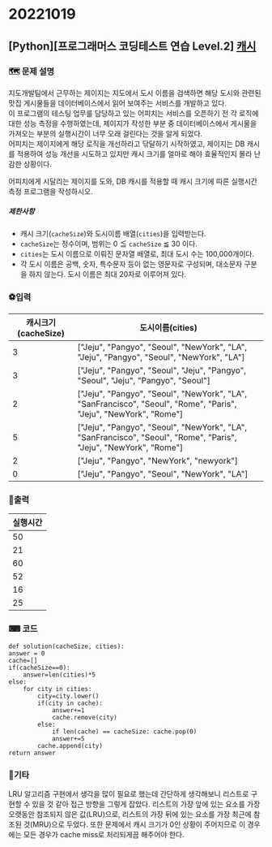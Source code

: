 # 20221019
## [Python][프로그래머스 코딩테스트 연습 Level.2]  [캐시](https://school.programmers.co.kr/learn/courses/30/lessons/17680)

### 🗺 문제 설명

지도개발팀에서 근무하는 제이지는 지도에서 도시 이름을 검색하면 해당 도시와 관련된 맛집 게시물들을 데이터베이스에서 읽어 보여주는 서비스를 개발하고 있다.  
이 프로그램의 테스팅 업무를 담당하고 있는 어피치는 서비스를 오픈하기 전 각 로직에 대한 성능 측정을 수행하였는데, 제이지가 작성한 부분 중 데이터베이스에서 게시물을 가져오는 부분의 실행시간이 너무 오래 걸린다는 것을 알게 되었다.  
어피치는 제이지에게 해당 로직을 개선하라고 닦달하기 시작하였고, 제이지는 DB 캐시를 적용하여 성능 개선을 시도하고 있지만 캐시 크기를 얼마로 해야 효율적인지 몰라 난감한 상황이다.

어피치에게 시달리는 제이지를 도와, DB 캐시를 적용할 때 캐시 크기에 따른 실행시간 측정 프로그램을 작성하시오.

##### 제한사항
-   캐시 크기(`cacheSize`)와 도시이름 배열(`cities`)을 입력받는다.
-   `cacheSize`는 정수이며, 범위는 0 ≦  `cacheSize`  ≦ 30 이다.
-   `cities`는 도시 이름으로 이뤄진 문자열 배열로, 최대 도시 수는 100,000개이다.
-   각 도시 이름은 공백, 숫자, 특수문자 등이 없는 영문자로 구성되며, 대소문자 구분을 하지 않는다. 도시 이름은 최대 20자로 이루어져 있다.

### ⚽입력
|캐시크기(cacheSize)|도시이름(cities)|
|--|--|
|3|["Jeju", "Pangyo", "Seoul", "NewYork", "LA", "Jeju", "Pangyo", "Seoul", "NewYork", "LA"]|
 |3|["Jeju", "Pangyo", "Seoul", "Jeju", "Pangyo", "Seoul", "Jeju", "Pangyo", "Seoul"]|
 |2|["Jeju", "Pangyo", "Seoul", "NewYork", "LA", "SanFrancisco", "Seoul", "Rome", "Paris", "Jeju", "NewYork", "Rome"]|
 |5|["Jeju", "Pangyo", "Seoul", "NewYork", "LA", "SanFrancisco", "Seoul", "Rome", "Paris", "Jeju", "NewYork", "Rome"]|
 |2|["Jeju", "Pangyo", "NewYork", "newyork"]|
 |0|["Jeju", "Pangyo", "Seoul", "NewYork", "LA"]|


### 🥇출력
|실행시간|
|--|
| 50|
|21|
|60|
|52|
|16|
|25|

### ⌨ 코드
	def solution(cacheSize, cities):
    answer = 0
    cache=[]
    if(cacheSize==0):
        answer=len(cities)*5
    else:
        for city in cities:
            city=city.lower()
            if(city in cache):
                answer+=1
                cache.remove(city)
            else:
                if len(cache) == cacheSize: cache.pop(0)
                answer+=5
            cache.append(city)
    return answer
    
### 👀기타
LRU 알고리즘 구현에서 생각을 많이 필요로 했는데 간단하게 생각해보니 리스트로 구현할 수 있을 것 같아 접근 방향을 그렇게 잡았다. 리스트의 가장 앞에 있는 요소를 가장 오랫동안 참조되지 않은 값(LRU)으로, 리스트의 가장 뒤에 있는 요소를 가장 최근에 참조된 것(MRU)으로 두었다.
또한 문제에서 캐시 크기가 0인 상황이 주어지므로 이 경우에는 모든 경우가 cache miss로 처리되게끔 해주어야 한다.
